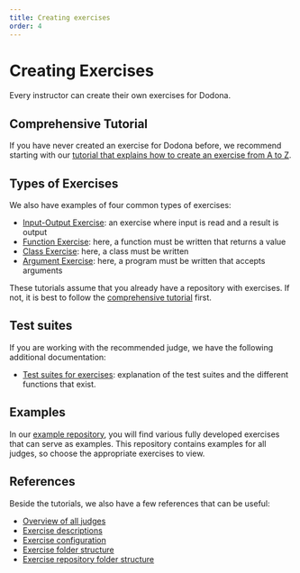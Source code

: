 ```yaml
---
title: Creating exercises
order: 4
---
```


# Creating Exercises

Every instructor can create their own exercises for Dodona.

## Comprehensive Tutorial

If you have never created an exercise for Dodona before, we recommend starting with our [tutorial that explains how to create an exercise from A to Z](/en/guides/exercises/creating-exercises/introduction).

## Types of Exercises

We also have examples of four common types of exercises:

- [Input-Output Exercise](/en/guides/exercises/examples/input-output): an exercise where input is read and a result is output
- [Function Exercise](/en/guides/exercises/examples/function): here, a function must be written that returns a value
- [Class Exercise](/en/guides/exercises/examples/class): here, a class must be written
- [Argument Exercise](/en/guides/exercises/examples/command-line): here, a program must be written that accepts arguments

These tutorials assume that you already have a repository with exercises.
If not, it is best to follow the [comprehensive tutorial](/en/guides/exercises/creating-exercises/introduction) first.

## Test suites

If you are working with the recommended judge, we have the following additional documentation:

- [Test suites for exercises](/en/guides/exercises/testsuites): explanation of the test suites and the different functions that exist.

## Examples

In our [example repository](https://github.com/dodona-edu/example-exercises), you will find various fully developed exercises that can serve as examples.
This repository contains examples for all judges, so choose the appropriate exercises to view.

## References

Beside the tutorials, we also have a few references that can be useful:

- [Overview of all judges](/en/references/judges)
- [Exercise descriptions](/en/references/exercise-description)
- [Exercise configuration](/en/references/exercise-config)
- [Exercise folder structure](/en/references/exercise-directory-structure)
- [Exercise repository folder structure](/en/references/repository-directory-structure)
